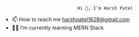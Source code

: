 								Hi 👋, I’m Harsh Patel
								
<!-- [![Typing SVG](https://readme-typing-svg.herokuapp.com/?lines=Full+Stack+Web+Developer;Second+line+of+text)](https://git.io/typing-svg) -->
								
- 📫 How to reach me harshpatel1628@gmail.com
- 👨‍💻 I’m currently learning MERN Stack

<!---
harshp281/harshp281 is a ✨ special ✨ repository because its `README.md` (this file) appears on your GitHub profile.
You can click the Preview link to take a look at your changes.
--->
